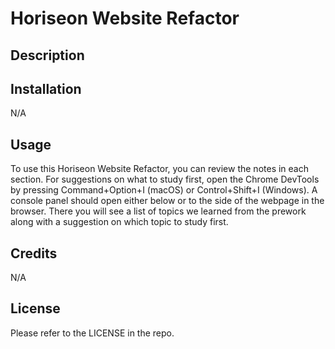 # Horiseon Website Refactor

## Description


## Installation

N/A

## Usage

To use this Horiseon Website Refactor, you can review the notes in each section. For suggestions on what to study first, open the Chrome DevTools by pressing Command+Option+I (macOS) or Control+Shift+I (Windows). A console panel should open either below or to the side of the webpage in the browser. There you will see a list of topics we learned from the prework along with a suggestion on which topic to study first.

## Credits

N/A

## License

Please refer to the LICENSE in the repo.
